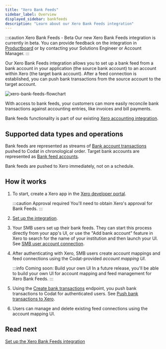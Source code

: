 ```yaml
---
title: "Xero Bank Feeds"
sidebar_label: Overview
displayed_sidebar: bankfeeds
description: "Learn about our Xero Bank Feeds integration"
---
```


:::caution Xero Bank Feeds - Beta
Our new Xero Bank Feeds integration is currently in beta. You can provide feedback on the integration in <a href="https://codat.productboard.com/feature-board/1378101-feature-organization/features/15391330/detail" target="_blank">Productboard</a> or by contacting your Solutions Engineer or Account Manager.
:::

Our Xero Bank Feeds integration allows you to set up a bank feed from a bank account in your application (the source bank account) to an account within Xero (the target bank account). After a feed connection is established, you can push bank transactions from the source account to the target account.

![xero-bank-feeds-flowchart](/img/bank-feeds-api/xero-bank-feeds/xero-bank-feeds-flow-amended.png "Flowchart showing bank transactions pushed from your application to Xero")

With access to bank feeds, your customers can more easily reconcile bank transactions against accounting entries, like invoices and bill payments.

Bank feeds functionality is part of our existing [Xero accounting integration](/integrations/accounting/xero/accounting-xero).

## Supported data types and operations​

Bank feeds are represented as streams of [Bank account transactions](/bank-feeds-api#/schemas/BankTransactions) pushed to Codat in chronological order. Target bank accounts are represented as [Bank feed accounts](/bank-feeds-api#/schemas/BankFeedAccount).

Bank feeds are pushed to Xero immediately, not on a schedule.

## How it works​

1. To start, create a Xero app in the <a href="https://developer.xero.com/" target="_blank">Xero developer portal</a>.

   :::caution Approval required
   You'll need to obtain Xero's approval for Bank Feeds.
   :::

2. [Set up the integration](/bank-feeds-api/xero-bank-feeds/xero-bank-feeds-setup).

3. Your SMB users set up their bank feeds. They can start this process directly from your app's UI, or use the "Add bank account" feature in Xero to search for the name of your institution and then launch your UI. See [SMB user account connection](/bank-feeds-api/xero-bank-feeds/xero-bank-feeds-smb-user).

4. After authenticating with Xero, SMB users create account mappings and feed connections using the Codat-provided _account mapping UI_.

   :::info Coming soon: Build your own UI
   In a future release, you'll be able to build your own UI for account mapping and feed management for Xero Bank Feeds.
   :::

5. Using the [Create bank transactions](/bank-feeds-api#/operations/create-bank-transactions) endpoint, you push bank transactions to Codat for authenticated users. See [Push bank transactions to Xero](/bank-feeds-api/xero-bank-feeds/xero-bank-feeds-push-bank-transactions).

6. Users can manage and delete existing feed connections using the account mapping UI.

## Read next​

[Set up the Xero Bank Feeds integration](/bank-feeds-api/xero-bank-feeds/xero-bank-feeds-setup)
